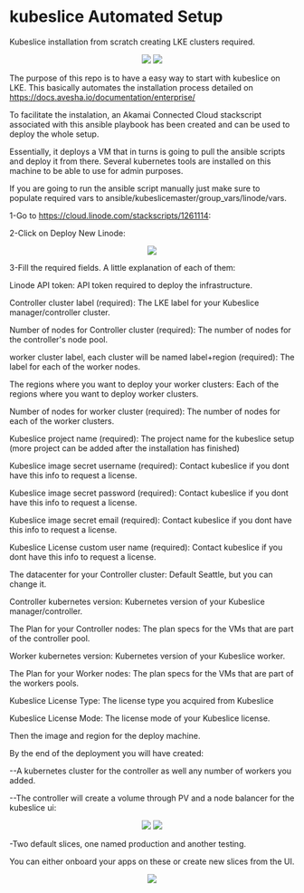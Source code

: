 # kubeslice Automated Setup
Kubeslice installation from scratch creating LKE clusters required.

<p align="center">
  <img src="img/1.png" />
  <img src="img/2.png" />
</p>

The purpose of this repo is to have a easy way to start with kubeslice on LKE. This basically automates the installation process detailed on https://docs.avesha.io/documentation/enterprise/

To facilitate the instalation, an Akamai Connected Cloud stackscript associated with this ansible playbook has been created and can be used to deploy the whole setup.

Essentially, it deploys a VM that in turns is going to pull the ansible scripts and deploy it from there. Several kubernetes tools are installed on this machine to be able to use for admin purposes. 

If you are going to run the ansible script manually just make sure to populate required vars to ansible/kubeslicemaster/group_vars/linode/vars.

1-Go to https://cloud.linode.com/stackscripts/1261114:

2-Click on Deploy New Linode:

<p align="center">
  <img src="img/3.jpg" />
</p>


3-Fill the required fields. A little explanation of each of them:

Linode API token: API token required to deploy the infrastructure.

Controller cluster label (required): The LKE label for your Kubeslice manager/controller cluster.

Number of nodes for Controller cluster (required): The number of nodes for the controller's node pool.

worker cluster label, each cluster will be named label+region (required): The label for each of the worker nodes. 

The regions where you want to deploy your worker clusters: Each of the regions where you want to deploy worker clusters.

Number of nodes for worker cluster (required): The number of nodes for each of the worker clusters.

Kubeslice project name (required): The project name for the kubeslice setup (more project can be added after the installation has finished)

Kubeslice image secret username (required): Contact kubeslice if you dont have this info to request a license.

Kubeslice image secret password (required): Contact kubeslice if you dont have this info to request a license.

Kubeslice image secret email (required): Contact kubeslice if you dont have this info to request a license.

Kubeslice License custom user name (required): Contact kubeslice if you dont have this info to request a license.

The datacenter for your Controller cluster: Default Seattle, but you can change it.

Controller kubernetes version: Kubernetes version of your Kubeslice manager/controller.

The Plan for your Controller nodes: The plan specs for the VMs that are part of the controller pool.

Worker kubernetes version:  Kubernetes version of your Kubeslice worker.

The Plan for your Worker nodes: The plan specs for the VMs that are part of the workers pools.

Kubeslice License Type: The license type you acquired from Kubeslice

Kubeslice License Mode: The license mode of your Kubeslice license.

Then the image and region for the deploy machine.

By the end of the deployment you will have created:

--A kubernetes cluster for the controller as well any number of workers you added.

--The controller will create a volume through PV and a node balancer for the kubeslice ui:

<p align="center">
  <img src="img/4.jpg" />
  <img src="img/5.jpg" />
</p>

-Two default slices, one named production and another testing.

You can either onboard your apps on these or create new slices from the UI.

<p align="center">
  <img src="img/6.jpg" />
</p>
